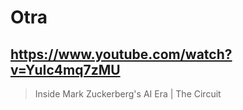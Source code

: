 # Otra

## https://www.youtube.com/watch?v=YuIc4mq7zMU

> Inside Mark Zuckerberg's AI Era | The Circuit 
